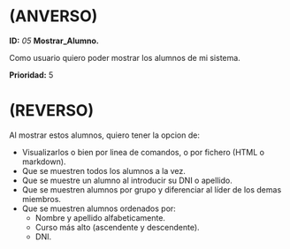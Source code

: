 # (ANVERSO)
**ID:** *05* **Mostrar_Alumno.**

Como usuario quiero poder mostrar los alumnos de mi sistema.

**Prioridad:** 5

# (REVERSO)

Al mostrar estos alumnos, quiero tener la opcion de:
* Visualizarlos o bien por linea de comandos, o por fichero (HTML o markdown).
* Que se muestren todos los alumnos a la vez.
* Que se muestre un alumno al introducir su DNI o apellido.
* Que se muestren alumnos por grupo y diferenciar al líder de los demas miembros.
* Que se muestren alumnos ordenados por:
  - Nombre y apellido alfabeticamente.
  - Curso más alto (ascendente y descendente).
  - DNI.
